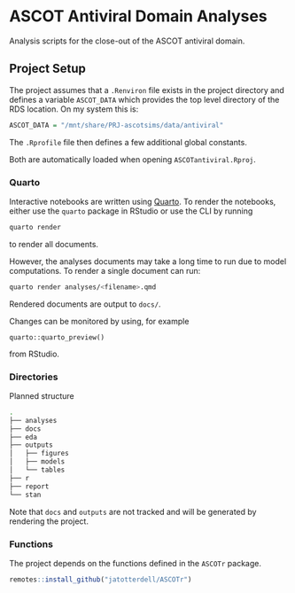 # ASCOT Antiviral Domain Analyses

Analysis scripts for the close-out of the ASCOT antiviral domain.

## Project Setup

The project assumes that a `.Renviron` file exists in the project directory and defines a variable `ASCOT_DATA` which provides the top level directory of the RDS location. On my system this is:

```r
ASCOT_DATA = "/mnt/share/PRJ-ascotsims/data/antiviral"
```

The `.Rprofile` file then defines a few additional global constants.

Both are automatically loaded when opening `ASCOTantiviral.Rproj`.

### Quarto

Interactive notebooks are written using [Quarto](https://quarto.org/docs/get-started/).
To render the notebooks, either use the `quarto` package in RStudio or use the CLI by running

```sh
quarto render
```

to render all documents.

However, the analyses documents may take a long time to run due to model computations.
To render a single document can run:

```sh
quarto render analyses/<filename>.qmd
```

Rendered documents are output to `docs/`.

Changes can be monitored by using, for example

```{r}
quarto::quarto_preview()
```

from RStudio.

### Directories

Planned structure

```sh
.
├── analyses
├── docs
├── eda
├── outputs
│   ├── figures
│   ├── models
│   └── tables
├── r
├── report
└── stan
```

Note that `docs` and `outputs` are not tracked and will be generated by rendering the project.

### Functions

The project depends on the functions defined in the `ASCOTr` package.

```r
remotes::install_github("jatotterdell/ASCOTr")
```

